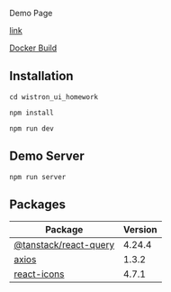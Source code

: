 Demo Page

[link](https://pa022069.github.io/wistron_ui_homework/)

[Docker Build](https://javascript.plainenglish.io/step-by-step-guide-to-dockerize-react-app-created-using-vite-90772423f7fb)

## Installation

```
cd wistron_ui_homework

npm install

npm run dev
```

## Demo Server

```
npm run server
```

## Packages

| Package                                                                      | Version |
| ---------------------------------------------------------------------------- | :------ |
| [@tanstack/react-query](https://www.npmjs.com/package/@tanstack/react-query) | 4.24.4  |
| [axios](https://www.npmjs.com/package/@tanstack/react-query)                 | 1.3.2   |
| [react-icons](https://www.npmjs.com/package/@tanstack/react-query)           | 4.7.1   |
